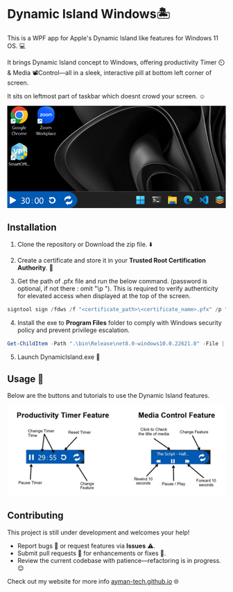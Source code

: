 # Dynamic Island Windows🏝️

This is a WPF app for Apple's Dynamic Island like features for Windows 11 OS. 💻

It brings Dynamic Island concept to Windows, offering productivity Timer ⏲️ & Media 📽️Control—all in a sleek, interactive pill at bottom left corner of screen.

It sits on leftmost part of taskbar which doesnt crowd your screen. ☺️

![screenshot 1](resources/ss1.png)

## Installation

1. Clone the repository or Download the zip file. ⬇️

2. Create a certificate and store it in your **Trusted Root Certification Authority**. 🪪

3. Get the path of .pfx file and run the below command. (password is optional, if not there : omit "\p <password>"). This is required to verify authenticity for elevated access when displayed at the top of the screen.

```powershell
signtool sign /fdws /f "<certificate_path>\<certificate_name>.pfx" /p "<password>" /td certHash /fd SHA256 /as ".\bin\Release\net8.0-windows10.0.22621.0\DynamicIsland.exe"
```

4. Install the exe to **Program Files** folder to comply with Windows security policy and  prevent privilege escalation.

```powershell
Get-ChildItem -Path ".\bin\Release\net8.0-windows10.0.22621.0" -File | Copy-Item -Destination "C:\Program Files\Ayman\DynamicIsland" -Force
```

5. Launch DynamicIsland.exe 🚀

## Usage 🚀

Below are the buttons and tutorials to use the Dynamic Island features.

![Usage diagram](resources/diagram.jpg)

## Contributing

This project is still under development and welcomes your help!

* Report bugs 🐞 or request features via **Issues** ⚠️. 
* Submit pull requests 💁 for enhancements or fixes 🔨.
* Review the current codebase with patience—refactoring is in progress. 😌
  
  

Check out my website for more info [ayman-tech.github.io](https://ayman-tech.github.io) 🌐
